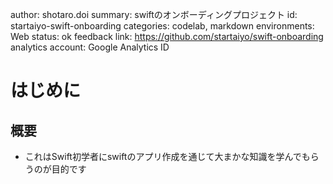 author: shotaro.doi
summary: swiftのオンボーディングプロジェクト
id: startaiyo-swift-onboarding
categories: codelab, markdown
environments: Web
status: ok
feedback link: https://github.com/startaiyo/swift-onboarding
analytics account: Google Analytics ID

# はじめに
## 概要
- これはSwift初学者にswiftのアプリ作成を通じて大まかな知識を学んでもらうのが目的です